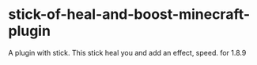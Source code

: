 # stick-of-heal-and-boost-minecraft-plugin
A plugin with stick. This stick heal you and add an effect, speed. 
for 1.8.9
